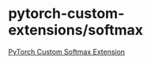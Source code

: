 # pytorch-custom-extensions/softmax
[PyTorch Custom Softmax Extension](https://funktor.github.io/software-engineering/2025/08/29/custom-softmax-extension-pytorch.html)
